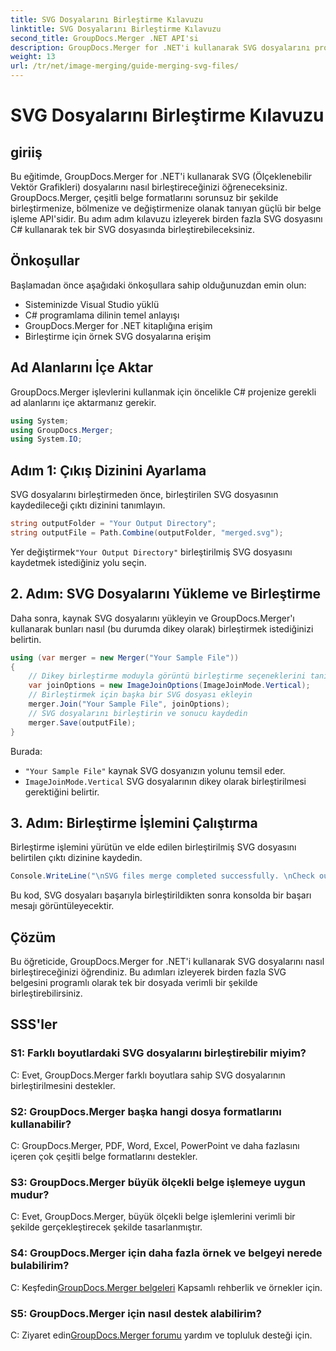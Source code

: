 ```yaml
---
title: SVG Dosyalarını Birleştirme Kılavuzu
linktitle: SVG Dosyalarını Birleştirme Kılavuzu
second_title: GroupDocs.Merger .NET API'si
description: GroupDocs.Merger for .NET'i kullanarak SVG dosyalarını programlı olarak nasıl birleştireceğinizi öğrenin. Birden fazla SVG belgesini zahmetsizce birleştirin.
weight: 13
url: /tr/net/image-merging/guide-merging-svg-files/
---
```


# SVG Dosyalarını Birleştirme Kılavuzu

## giriiş
Bu eğitimde, GroupDocs.Merger for .NET'i kullanarak SVG (Ölçeklenebilir Vektör Grafikleri) dosyalarını nasıl birleştireceğinizi öğreneceksiniz. GroupDocs.Merger, çeşitli belge formatlarını sorunsuz bir şekilde birleştirmenize, bölmenize ve değiştirmenize olanak tanıyan güçlü bir belge işleme API'sidir. Bu adım adım kılavuzu izleyerek birden fazla SVG dosyasını C# kullanarak tek bir SVG dosyasında birleştirebileceksiniz.

## Önkoşullar

Başlamadan önce aşağıdaki önkoşullara sahip olduğunuzdan emin olun:

- Sisteminizde Visual Studio yüklü
- C# programlama dilinin temel anlayışı
- GroupDocs.Merger for .NET kitaplığına erişim
- Birleştirme için örnek SVG dosyalarına erişim

## Ad Alanlarını İçe Aktar

GroupDocs.Merger işlevlerini kullanmak için öncelikle C# projenize gerekli ad alanlarını içe aktarmanız gerekir.

```csharp
using System; 
using GroupDocs.Merger;
using System.IO;
```

## Adım 1: Çıkış Dizinini Ayarlama

SVG dosyalarını birleştirmeden önce, birleştirilen SVG dosyasının kaydedileceği çıktı dizinini tanımlayın.

```csharp
string outputFolder = "Your Output Directory";
string outputFile = Path.Combine(outputFolder, "merged.svg");
```

 Yer değiştirmek`"Your Output Directory"` birleştirilmiş SVG dosyasını kaydetmek istediğiniz yolu seçin.

## 2. Adım: SVG Dosyalarını Yükleme ve Birleştirme

Daha sonra, kaynak SVG dosyalarını yükleyin ve GroupDocs.Merger'ı kullanarak bunları nasıl (bu durumda dikey olarak) birleştirmek istediğinizi belirtin.

```csharp
using (var merger = new Merger("Your Sample File"))
{
    // Dikey birleştirme moduyla görüntü birleştirme seçeneklerini tanımlayın
    var joinOptions = new ImageJoinOptions(ImageJoinMode.Vertical);
    // Birleştirmek için başka bir SVG dosyası ekleyin
    merger.Join("Your Sample File", joinOptions);
    // SVG dosyalarını birleştirin ve sonucu kaydedin
    merger.Save(outputFile);
}
```

Burada:
- `"Your Sample File"` kaynak SVG dosyanızın yolunu temsil eder.
- `ImageJoinMode.Vertical` SVG dosyalarının dikey olarak birleştirilmesi gerektiğini belirtir.

## 3. Adım: Birleştirme İşlemini Çalıştırma

Birleştirme işlemini yürütün ve elde edilen birleştirilmiş SVG dosyasını belirtilen çıktı dizinine kaydedin.

```csharp
Console.WriteLine("\nSVG files merge completed successfully. \nCheck output in {0}", outputFolder);
```

Bu kod, SVG dosyaları başarıyla birleştirildikten sonra konsolda bir başarı mesajı görüntüleyecektir.

## Çözüm

Bu öğreticide, GroupDocs.Merger for .NET'i kullanarak SVG dosyalarını nasıl birleştireceğinizi öğrendiniz. Bu adımları izleyerek birden fazla SVG belgesini programlı olarak tek bir dosyada verimli bir şekilde birleştirebilirsiniz.

## SSS'ler

### S1: Farklı boyutlardaki SVG dosyalarını birleştirebilir miyim?

C: Evet, GroupDocs.Merger farklı boyutlara sahip SVG dosyalarının birleştirilmesini destekler.

### S2: GroupDocs.Merger başka hangi dosya formatlarını kullanabilir?

C: GroupDocs.Merger, PDF, Word, Excel, PowerPoint ve daha fazlasını içeren çok çeşitli belge formatlarını destekler.

### S3: GroupDocs.Merger büyük ölçekli belge işlemeye uygun mudur?

C: Evet, GroupDocs.Merger, büyük ölçekli belge işlemlerini verimli bir şekilde gerçekleştirecek şekilde tasarlanmıştır.

### S4: GroupDocs.Merger için daha fazla örnek ve belgeyi nerede bulabilirim?

 C: Keşfedin[GroupDocs.Merger belgeleri](https://tutorials.groupdocs.com/merger/net/) Kapsamlı rehberlik ve örnekler için.

### S5: GroupDocs.Merger için nasıl destek alabilirim?

 C: Ziyaret edin[GroupDocs.Merger forumu](https://forum.groupdocs.com/c/merger/32) yardım ve topluluk desteği için.